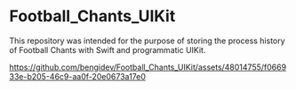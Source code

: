 # Football_Chants_UIKit
This repository was intended for the purpose of storing the process history of Football Chants with Swift and programmatic UIKit.

https://github.com/bengidev/Football_Chants_UIKit/assets/48014755/f066933e-b205-46c9-aa0f-20e0673a17e0
